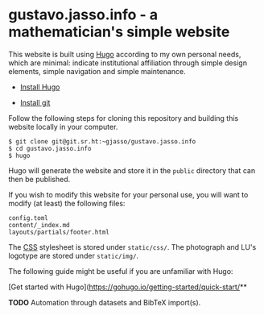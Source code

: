 # gustavo.jasso.info - a mathematician's simple website

This website is built using [Hugo](https://gohugo.io/) according to my own personal needs, which are minimal: indicate institutional affiliation through simple design elements, simple navigation and simple maintenance.

* [Install Hugo](https://gohugo.io/installation/)

* [Install git](https://git-scm.com/book/en/v2/Getting-Started-Installing-Git)

Follow the following steps for cloning this repository and building this website locally in your computer. 

```
$ git clone git@git.sr.ht:~gjasso/gustavo.jasso.info
$ cd gustavo.jasso.info
$ hugo
```

Hugo will generate the website and store it in the `public` directory that can then be published. 

If you wish to modify this website for your personal use, you will want to modify (at least) the following files:

```
config.toml
content/_index.md
layouts/partials/footer.html
```

The [CSS](https://developer.mozilla.org/en-US/docs/Web/CSS) stylesheet is stored under `static/css/`. The photograph and LU's logotype are stored under `static/img/`.

The following guide might be useful if you are unfamiliar with Hugo:

[Get started with Hugo](https://gohugo.io/getting-started/quick-start/**

**TODO** Automation through datasets and BibTeX import(s).

